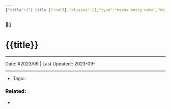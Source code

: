 ```yaml
---
{"title":{"{ title }":null},"aliases":[],"type":"nexus entry note","dg-publish":true,"publish":true,"tags":[],"permalink":"/home/meta/templates/topic-entry-templates/","dgPassFrontmatter":true,"created":"2023-09-08T14:11:31.690-07:00","updated":"2023-09-10T14:20:17.772-07:00"}
---
```



🔺[[

# {{title}}
---












Date: #2023/09 | Last Updated:: 2023-09-

---
- Tags:: 


### Related:
- 





